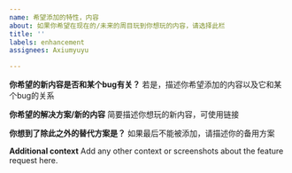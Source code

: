 ```yaml
---
name: 希望添加的特性，内容
about: 如果你希望在现在的/未来的周目玩到你想玩的内容，请选择此栏
title: ''
labels: enhancement
assignees: Axiumyuyu

---
```


**你希望的新内容是否和某个bug有关？**
若是，描述你希望添加的内容以及它和某个bug的关系

**你希望的解决方案/新的内容**
简要描述你想玩的新内容，可使用链接

**你想到了除此之外的替代方案是？**
如果最后不能被添加，请描述你的备用方案

**Additional context**
Add any other context or screenshots about the feature request here.
